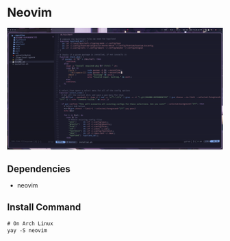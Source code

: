 # Neovim
![neovim](../README-DEPENDENCIES/neovim.png)

## Dependencies

- neovim

## Install Command
```
# On Arch Linux
yay -S neovim
```
